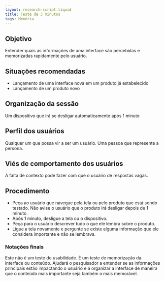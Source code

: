 ```yaml
---
layout: research-script.liquid
title: Teste de 3 minutos
tags: Memória
---
```


## Objetivo
Entender quais as informações de uma interface são percebidas e memorizadas rapidamente pelo usuário.

## Situações recomendadas
- Lançamento de uma interface nova em um produto já estabelecido
- Lançamento de um produto novo

## Organização da sessão
Um dispositivo que irá se desligar automaticamente após 1 minuto

## Perfil dos usuários
Qualquer um que possa vir a ser um usuário. Uma pessoa que represente a persona.

## Viés de comportamento dos usuários
A falta de contexto pode fazer com que o usuário de respostas vagas.

## Procedimento
- Peça ao usuário que navegue pela tela ou pelo produto que está sendo testado. Não avise o usuário que o produto irá desligar depois de 1 minuto.
- Após 1 minuto, desligue a tela ou o dispositivo.
- Peça para o usuário descrever tudo o que ele lembra sobre o produto.
- Ligue a tela novamente e pergunte se existe alguma informação que ele considera importante e não se lembrava.

### Notações finais
Este não é um teste de usabilidade. É um teste de memorização da interface ou conteúdo. Ajudará o pesquisador a entender se as informações principais estão impactando o usuário e a organizar a interface de maneira que o conteúdo mais importante seja também o mais memorável.
